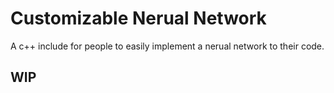 # Customizable Nerual Network
A c++ include for people to easily implement a nerual network to their code.

## WIP
